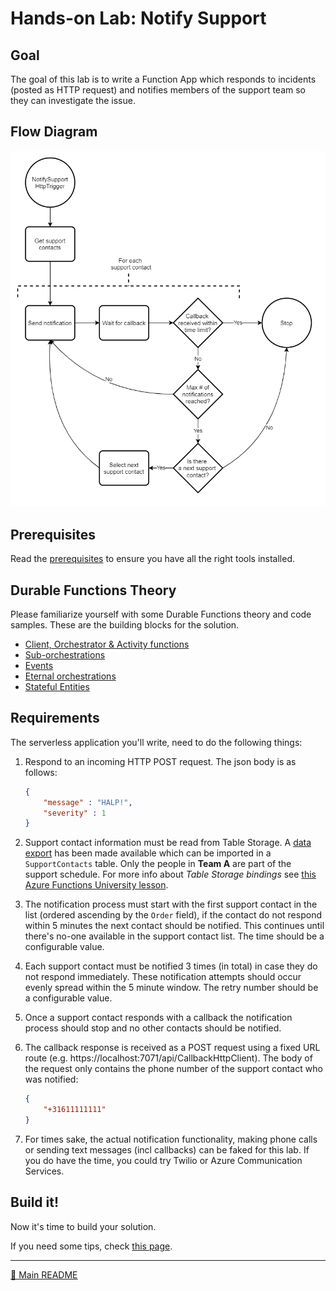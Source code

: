 # Hands-on Lab: Notify Support

## Goal

The goal of this lab is to write a Function App which responds to incidents (posted as HTTP request) and notifies members of the support team so they can investigate the issue.

## Flow Diagram

![Notify Support Flow diagram](../diagrams/notifysupport.png)

## Prerequisites

Read the [prerequisites](prerequisites.md) to ensure you have all the right tools installed.

## Durable Functions Theory

Please familiarize yourself with some Durable Functions theory and code samples. These are the building blocks for the solution.

- [Client, Orchestrator & Activity functions](durablefunctions.md)
- [Sub-orchestrations](suborchestrations.md)
- [Events](events.md)
- [Eternal orchestrations](eternalorchestrations.md)
- [Stateful Entities](statefulentities.md)

## Requirements

The serverless application you'll write, need to do the following things:

1. Respond to an incoming HTTP POST request. The json body is as follows:

    ```json
    {
        "message" : "HALP!",
        "severity" : 1
    }
    ```

2. Support contact information must be read from Table Storage. A [data export](../data/SupportContacts.csv) has been made available which can be imported in a `SupportContacts` table. Only the people in **Team A** are part of the support schedule. For more info about *Table Storage bindings* see [this Azure Functions University lesson](https://github.com/marcduiker/azure-functions-university/blob/main/lessons/table-dotnet.md).

3. The notification process must start with the first support contact in the list (ordered ascending by the `Order` field), if the contact do not respond within 5 minutes the next contact should be notified. This continues until there's no-one available in the support contact list. The time should be a configurable value.

4. Each support contact must be notified 3 times (in total) in case they do not respond immediately. These notification attempts should occur evenly spread within the 5 minute window. The retry number should be a configurable value.

5. Once a support contact responds with a callback the notification process should stop and no other contacts should be notified.

6. The callback response is received as a POST request using a fixed URL route (e.g. https://localhost:7071/api/CallbackHttpClient). The body of the request only contains the phone number of the support contact who was notified:

    ```json
    {
        "+31611111111"
    }
    ```

7. For times sake, the actual notification functionality, making phone calls or sending text messages (incl callbacks) can be faked for this lab. If you do have the time, you could try Twilio or Azure Communication Services.

## Build it!

Now it's time to build your solution.

If you need some tips, check [this page](notifysupport-tips.md).

---
[🔼 Main README](../README.md)
